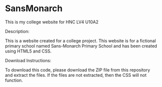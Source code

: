 # SansMonarch
This is my college website for HNC LV4 U10A2

Description:

This is a website created for a college project. 
This website is for a fictional primary school named Sans-Monarch Primary School
and has been created using HTML5 and CSS.

Download Instructions:

To download this code, please download the ZIP file from this repository and extract
the files. If the files are not extracted, then the CSS will not function.
